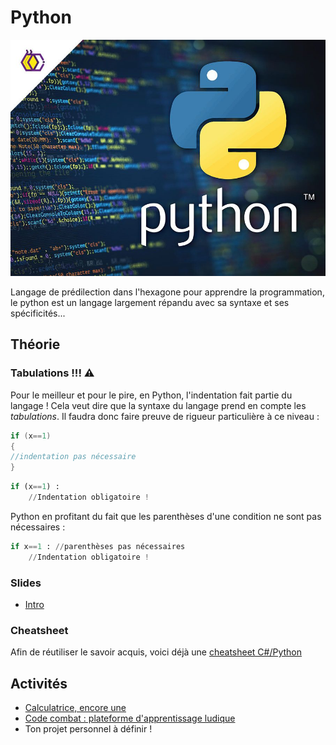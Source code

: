 # Python

![python.jpg](assets/python.jpg)

Langage de prédilection dans l'hexagone pour apprendre la programmation,
le python est un langage largement répandu avec sa syntaxe et ses
spécificités...

## Théorie

### Tabulations !!! ⚠
Pour le meilleur et pour le pire, en Python, l'indentation fait partie du langage !
Cela veut dire que la syntaxe du langage prend en compte les *tabulations*.
Il faudra donc faire preuve de rigueur particulière à ce niveau :

```csharp
if (x==1)
{
//indentation pas nécessaire
}
```

```python
if (x==1) :
    //Indentation obligatoire !
```

Python en profitant du fait que les parenthèses d'une condition ne sont pas nécessaires :
```python
if x==1 : //parenthèses pas nécessaires
    //Indentation obligatoire !
```

### Slides
- [Intro](https://jonathanmelly.github.io/msig24/slides/python0/)

### Cheatsheet
Afin de réutiliser le savoir acquis, voici déjà une [cheatsheet C#/Python](../supports/cheatsheet-python.md)

## Activités

- [Calculatrice, encore une](../activites/calculatrice/python.md)
- [Code combat : plateforme d'apprentissage ludique](https://codecombat.com/)
- Ton projet personnel à définir !